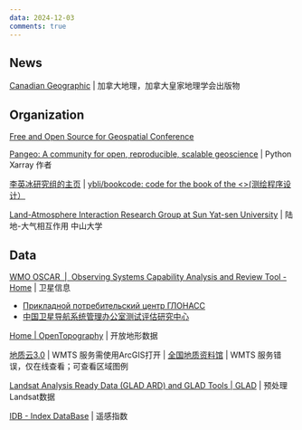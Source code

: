 ```yaml
---
data: 2024-12-03
comments: true
---
```


## News

[Canadian Geographic](https://canadiangeographic.ca/) | 加拿大地理，加拿大皇家地理学会出版物

## Organization

[Free and Open Source for Geospatial Conference](https://foss4g.org/)

[Pangeo: A community for open, reproducible, scalable geoscience](https://www.pangeo.io/) | Python Xarray 作者

[李英冰研究组的主页](https://geo365.net/) | [ybli/bookcode: code for the book of the <<programming test for surveying and mapping>>(测绘程序设计）](https://github.com/ybli/bookcode)

[Land-Atmosphere Interaction Research Group at Sun Yat-sen University](http://globalchange.bnu.edu.cn/home) | 陆地-大气相互作用 中山大学

## Data

[WMO OSCAR  |  Observing Systems Capability Analysis and Review Tool - Home](https://space.oscar.wmo.int/) | 卫星信息

- [Прикладной потребительский центр ГЛОНАСС](https://glonass-iac.ru/)
- [中国卫星导航系统管理办公室测试评估研究中心](https://csno-tarc.cn/)

[Home | OpenTopography](https://opentopography.org/) | 开放地形数据

[地质云3.0](https://geocloud.cgs.gov.cn/) | WMTS 服务需使用ArcGIS打开 | [全国地质资料馆](https://www.ngac.cn/125cms/c/qggnew/index.htm) | WMTS 服务错误，仅在线查看；可查看区域图例

[Landsat Analysis Ready Data (GLAD ARD) and GLAD Tools | GLAD](https://glad.umd.edu/ard/home) | 预处理Landsat数据

[IDB - Index DataBase](https://www.indexdatabase.de/) | 遥感指数

